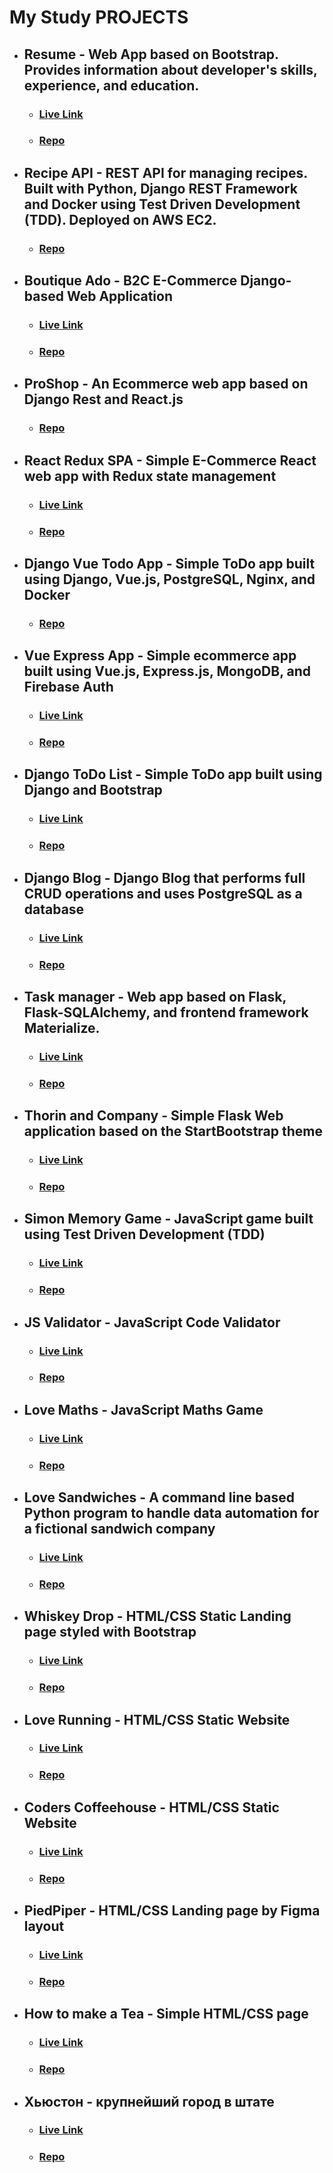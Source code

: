 # My Study PROJECTS

- ## Resume - Web App based on Bootstrap. Provides information about developer's skills, experience, and education.
    - ### [Live Link](https://resume-pavlo-myskov.netlify.app/)
    - ### [Repo](https://github.com/FlashDrag/resume-pavlo-myskov/)

- ## Recipe API - REST API for managing recipes. Built with Python, Django REST Framework and Docker using Test Driven Development (TDD). Deployed on AWS EC2.
    - ### [Repo](https://github.com/FlashDrag/recipe-app-api)

- ## Boutique Ado - B2C E-Commerce Django-based Web Application
    - ### [Live Link](https://boutique-ecommerce-c39a21be7709.herokuapp.com/)
    - ### [Repo](https://github.com/FlashDrag/boutique-ado)

- ## ProShop - An Ecommerce web app based on Django Rest and React.js
    - ### [Repo](https://github.com/FlashDrag/proshop)

- ## React Redux SPA - Simple E-Commerce React web app with Redux state management
    - ### [Live Link](https://react-redux-spa-87750a2967c2.herokuapp.com/)
    - ### [Repo](https://github.com/FlashDrag/react-redux-app)

- ## Django Vue Todo App - Simple ToDo app built using Django, Vue.js, PostgreSQL, Nginx, and Docker
    - ### [Repo](https://github.com/FlashDrag/django-vue-todo)

- ## Vue Express App - Simple ecommerce app built using Vue.js, Express.js, MongoDB, and Firebase Auth
    - ### [Live Link](https://vue-app-deployment-nupf.onrender.com/)
    - ### [Repo](https://github.com/FlashDrag/vue-express-app)

- ## Django ToDo List - Simple ToDo app built using Django and Bootstrap
    - ### [Live Link](https://to-do-app-django.herokuapp.com/)
    - ### [Repo](https://github.com/FlashDrag/django-to-do-app)

- ## Django Blog - Django Blog that performs full CRUD operations and uses PostgreSQL as a database
    - ### [Live Link](https://django--blog.herokuapp.com/)
    - ### [Repo](https://github.com/FlashDrag/django-blog)

- ## Task manager - Web app based on Flask, Flask-SQLAlchemy, and frontend framework Materialize.
    - ### [Live Link](https://taskmanager-flaskapp.herokuapp.com/)
    - ### [Repo](https://github.com/FlashDrag/flask-task-manager)

- ## Thorin and Company - Simple Flask Web application based on the StartBootstrap theme
    - ### [Live Link](https://flask-app-thorin-and-company.herokuapp.com)
    - ### [Repo](https://github.com/FlashDrag/thorin-flask-app)

- ## Simon Memory Game - JavaScript game built using Test Driven Development (TDD)
    - ### [Live Link](https://flashdrag.github.io/simon-memory-game/)
    - ### [Repo](https://github.com/FlashDrag/simon-memory-game)

- ## JS Validator - JavaScript Code Validator
    - ### [Live Link](https://js-validator.netlify.app/)
    - ### [Repo](https://github.com/FlashDrag/js-validator)

- ## Love Maths - JavaScript Maths Game
    - ### [Live Link](https://flashdrag.github.io/love-maths/)
    - ### [Repo](https://github.com/FlashDrag/love-maths)

- ## Love Sandwiches - A command line based Python program to handle data automation for a fictional sandwich company
    - ### [Live Link](https://love-sandwiches-code-inst.herokuapp.com/)
    - ### [Repo](https://github.com/FlashDrag/love-sandwiches)

- ## Whiskey Drop - HTML/CSS Static Landing page styled with Bootstrap
    - ### [Live Link](https://flashdrag.github.io/whiskey-drop/)
    - ### [Repo](https://github.com/FlashDrag/whiskey-drop/)

- ## Love Running - HTML/CSS Static Website
    - ### [Live Link](https://flashdrag.github.io/love-running/)
    - ### [Repo](https://github.com/FlashDrag/love-running)

- ## Coders Coffeehouse - HTML/CSS Static Website
    - ### [Live Link](https://flashdrag.github.io/coders_coffeehouse/)
    - ### [Repo](https://github.com/FlashDrag/coders_coffeehouse)

- ## PiedPiper - HTML/CSS Landing page by Figma layout
    - ### [Live Link](https://flashdrag.github.io/piedpiper/)
    - ### [Repo](https://github.com/FlashDrag/piedpiper)

- ## How to make a Tea - Simple HTML/CSS page
    - ### [Live Link](https://flashdrag.github.io/tea/)
    - ### [Repo](https://github.com/FlashDrag/tea)

- ## Хьюстон - крупнейший город в штате
    - ### [Live Link](https://flashdrag.github.io/houston/)
    - ### [Repo](https://github.com/FlashDrag/houston)